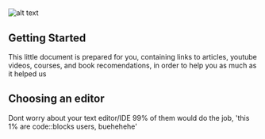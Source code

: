 # 
![alt text][logo]

[logo]: http://devblog.info/wp-content/uploads/2017/01/python_icon.png "Logo Title Text 2"


## Getting Started
This little document is prepared for you, containing links to articles, youtube videos, courses, and book recomendations,
in order to help you as much as it helped us  

## Choosing an editor
Dont worry about your text editor/IDE 99% of them would do the job, 
'this 1% are code::blocks users, buehehehe'
